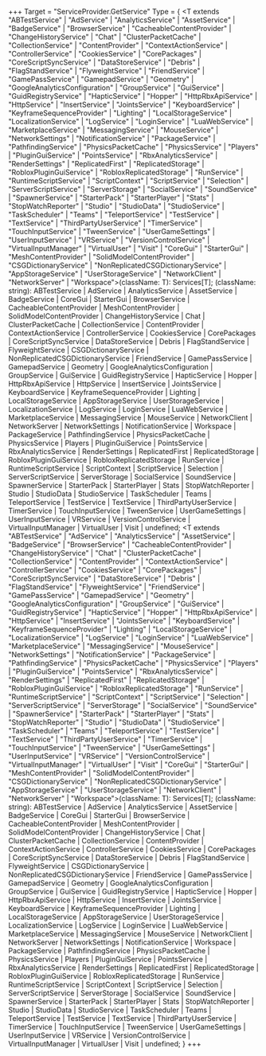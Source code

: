 +++
Target = "ServiceProvider.GetService"
Type = { <T extends "ABTestService" | "AdService" | "AnalyticsService" | "AssetService" | "BadgeService" | "BrowserService" | "CacheableContentProvider" | "ChangeHistoryService" | "Chat" | "ClusterPacketCache" | "CollectionService" | "ContentProvider" | "ContextActionService" | "ControllerService" | "CookiesService" | "CorePackages" | "CoreScriptSyncService" | "DataStoreService" | "Debris" | "FlagStandService" | "FlyweightService" | "FriendService" | "GamePassService" | "GamepadService" | "Geometry" | "GoogleAnalyticsConfiguration" | "GroupService" | "GuiService" | "GuidRegistryService" | "HapticService" | "Hopper" | "HttpRbxApiService" | "HttpService" | "InsertService" | "JointsService" | "KeyboardService" | "KeyframeSequenceProvider" | "Lighting" | "LocalStorageService" | "LocalizationService" | "LogService" | "LoginService" | "LuaWebService" | "MarketplaceService" | "MessagingService" | "MouseService" | "NetworkSettings" | "NotificationService" | "PackageService" | "PathfindingService" | "PhysicsPacketCache" | "PhysicsService" | "Players" | "PluginGuiService" | "PointsService" | "RbxAnalyticsService" | "RenderSettings" | "ReplicatedFirst" | "ReplicatedStorage" | "RobloxPluginGuiService" | "RobloxReplicatedStorage" | "RunService" | "RuntimeScriptService" | "ScriptContext" | "ScriptService" | "Selection" | "ServerScriptService" | "ServerStorage" | "SocialService" | "SoundService" | "SpawnerService" | "StarterPack" | "StarterPlayer" | "Stats" | "StopWatchReporter" | "Studio" | "StudioData" | "StudioService" | "TaskScheduler" | "Teams" | "TeleportService" | "TestService" | "TextService" | "ThirdPartyUserService" | "TimerService" | "TouchInputService" | "TweenService" | "UserGameSettings" | "UserInputService" | "VRService" | "VersionControlService" | "VirtualInputManager" | "VirtualUser" | "Visit" | "CoreGui" | "StarterGui" | "MeshContentProvider" | "SolidModelContentProvider" | "CSGDictionaryService" | "NonReplicatedCSGDictionaryService" | "AppStorageService" | "UserStorageService" | "NetworkClient" | "NetworkServer" | "Workspace">(className: T): Services[T]; (className: string): ABTestService | AdService | AnalyticsService | AssetService | BadgeService | CoreGui | StarterGui | BrowserService | CacheableContentProvider | MeshContentProvider | SolidModelContentProvider | ChangeHistoryService | Chat | ClusterPacketCache | CollectionService | ContentProvider | ContextActionService | ControllerService | CookiesService | CorePackages | CoreScriptSyncService | DataStoreService | Debris | FlagStandService | FlyweightService | CSGDictionaryService | NonReplicatedCSGDictionaryService | FriendService | GamePassService | GamepadService | Geometry | GoogleAnalyticsConfiguration | GroupService | GuiService | GuidRegistryService | HapticService | Hopper | HttpRbxApiService | HttpService | InsertService | JointsService | KeyboardService | KeyframeSequenceProvider | Lighting | LocalStorageService | AppStorageService | UserStorageService | LocalizationService | LogService | LoginService | LuaWebService | MarketplaceService | MessagingService | MouseService | NetworkClient | NetworkServer | NetworkSettings | NotificationService | Workspace | PackageService | PathfindingService | PhysicsPacketCache | PhysicsService | Players | PluginGuiService | PointsService | RbxAnalyticsService | RenderSettings | ReplicatedFirst | ReplicatedStorage | RobloxPluginGuiService | RobloxReplicatedStorage | RunService | RuntimeScriptService | ScriptContext | ScriptService | Selection | ServerScriptService | ServerStorage | SocialService | SoundService | SpawnerService | StarterPack | StarterPlayer | Stats | StopWatchReporter | Studio | StudioData | StudioService | TaskScheduler | Teams | TeleportService | TestService | TextService | ThirdPartyUserService | TimerService | TouchInputService | TweenService | UserGameSettings | UserInputService | VRService | VersionControlService | VirtualInputManager | VirtualUser | Visit | undefined; <T extends "ABTestService" | "AdService" | "AnalyticsService" | "AssetService" | "BadgeService" | "BrowserService" | "CacheableContentProvider" | "ChangeHistoryService" | "Chat" | "ClusterPacketCache" | "CollectionService" | "ContentProvider" | "ContextActionService" | "ControllerService" | "CookiesService" | "CorePackages" | "CoreScriptSyncService" | "DataStoreService" | "Debris" | "FlagStandService" | "FlyweightService" | "FriendService" | "GamePassService" | "GamepadService" | "Geometry" | "GoogleAnalyticsConfiguration" | "GroupService" | "GuiService" | "GuidRegistryService" | "HapticService" | "Hopper" | "HttpRbxApiService" | "HttpService" | "InsertService" | "JointsService" | "KeyboardService" | "KeyframeSequenceProvider" | "Lighting" | "LocalStorageService" | "LocalizationService" | "LogService" | "LoginService" | "LuaWebService" | "MarketplaceService" | "MessagingService" | "MouseService" | "NetworkSettings" | "NotificationService" | "PackageService" | "PathfindingService" | "PhysicsPacketCache" | "PhysicsService" | "Players" | "PluginGuiService" | "PointsService" | "RbxAnalyticsService" | "RenderSettings" | "ReplicatedFirst" | "ReplicatedStorage" | "RobloxPluginGuiService" | "RobloxReplicatedStorage" | "RunService" | "RuntimeScriptService" | "ScriptContext" | "ScriptService" | "Selection" | "ServerScriptService" | "ServerStorage" | "SocialService" | "SoundService" | "SpawnerService" | "StarterPack" | "StarterPlayer" | "Stats" | "StopWatchReporter" | "Studio" | "StudioData" | "StudioService" | "TaskScheduler" | "Teams" | "TeleportService" | "TestService" | "TextService" | "ThirdPartyUserService" | "TimerService" | "TouchInputService" | "TweenService" | "UserGameSettings" | "UserInputService" | "VRService" | "VersionControlService" | "VirtualInputManager" | "VirtualUser" | "Visit" | "CoreGui" | "StarterGui" | "MeshContentProvider" | "SolidModelContentProvider" | "CSGDictionaryService" | "NonReplicatedCSGDictionaryService" | "AppStorageService" | "UserStorageService" | "NetworkClient" | "NetworkServer" | "Workspace">(className: T): Services[T]; (className: string): ABTestService | AdService | AnalyticsService | AssetService | BadgeService | CoreGui | StarterGui | BrowserService | CacheableContentProvider | MeshContentProvider | SolidModelContentProvider | ChangeHistoryService | Chat | ClusterPacketCache | CollectionService | ContentProvider | ContextActionService | ControllerService | CookiesService | CorePackages | CoreScriptSyncService | DataStoreService | Debris | FlagStandService | FlyweightService | CSGDictionaryService | NonReplicatedCSGDictionaryService | FriendService | GamePassService | GamepadService | Geometry | GoogleAnalyticsConfiguration | GroupService | GuiService | GuidRegistryService | HapticService | Hopper | HttpRbxApiService | HttpService | InsertService | JointsService | KeyboardService | KeyframeSequenceProvider | Lighting | LocalStorageService | AppStorageService | UserStorageService | LocalizationService | LogService | LoginService | LuaWebService | MarketplaceService | MessagingService | MouseService | NetworkClient | NetworkServer | NetworkSettings | NotificationService | Workspace | PackageService | PathfindingService | PhysicsPacketCache | PhysicsService | Players | PluginGuiService | PointsService | RbxAnalyticsService | RenderSettings | ReplicatedFirst | ReplicatedStorage | RobloxPluginGuiService | RobloxReplicatedStorage | RunService | RuntimeScriptService | ScriptContext | ScriptService | Selection | ServerScriptService | ServerStorage | SocialService | SoundService | SpawnerService | StarterPack | StarterPlayer | Stats | StopWatchReporter | Studio | StudioData | StudioService | TaskScheduler | Teams | TeleportService | TestService | TextService | ThirdPartyUserService | TimerService | TouchInputService | TweenService | UserGameSettings | UserInputService | VRService | VersionControlService | VirtualInputManager | VirtualUser | Visit | undefined; }
+++
